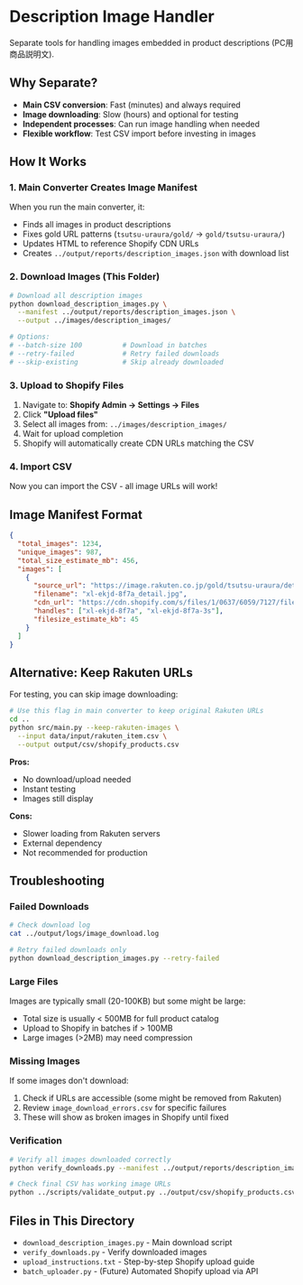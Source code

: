 # Description Image Handler

Separate tools for handling images embedded in product descriptions (PC用商品説明文).

## Why Separate?

- **Main CSV conversion**: Fast (minutes) and always required
- **Image downloading**: Slow (hours) and optional for testing
- **Independent processes**: Can run image handling when needed
- **Flexible workflow**: Test CSV import before investing in images

## How It Works

### 1. Main Converter Creates Image Manifest
When you run the main converter, it:
- Finds all images in product descriptions
- Fixes gold URL patterns (`tsutsu-uraura/gold/` → `gold/tsutsu-uraura/`)
- Updates HTML to reference Shopify CDN URLs
- Creates `../output/reports/description_images.json` with download list

### 2. Download Images (This Folder)
```bash
# Download all description images
python download_description_images.py \
  --manifest ../output/reports/description_images.json \
  --output ../images/description_images/

# Options:
# --batch-size 100          # Download in batches
# --retry-failed            # Retry failed downloads
# --skip-existing           # Skip already downloaded
```

### 3. Upload to Shopify Files
1. Navigate to: **Shopify Admin → Settings → Files**
2. Click **"Upload files"**
3. Select all images from: `../images/description_images/`
4. Wait for upload completion
5. Shopify will automatically create CDN URLs matching the CSV

### 4. Import CSV
Now you can import the CSV - all image URLs will work!

## Image Manifest Format

```json
{
  "total_images": 1234,
  "unique_images": 987,
  "total_size_estimate_mb": 456,
  "images": [
    {
      "source_url": "https://image.rakuten.co.jp/gold/tsutsu-uraura/detail.jpg",
      "filename": "xl-ekjd-8f7a_detail.jpg",
      "cdn_url": "https://cdn.shopify.com/s/files/1/0637/6059/7127/files/xl-ekjd-8f7a_detail.jpg",
      "handles": ["xl-ekjd-8f7a", "xl-ekjd-8f7a-3s"],
      "filesize_estimate_kb": 45
    }
  ]
}
```

## Alternative: Keep Rakuten URLs

For testing, you can skip image downloading:

```bash
# Use this flag in main converter to keep original Rakuten URLs
cd ..
python src/main.py --keep-rakuten-images \
  --input data/input/rakuten_item.csv \
  --output output/csv/shopify_products.csv
```

**Pros:**
- No download/upload needed
- Instant testing
- Images still display

**Cons:**
- Slower loading from Rakuten servers
- External dependency
- Not recommended for production

## Troubleshooting

### Failed Downloads
```bash
# Check download log
cat ../output/logs/image_download.log

# Retry failed downloads only
python download_description_images.py --retry-failed
```

### Large Files
Images are typically small (20-100KB) but some might be large:
- Total size is usually < 500MB for full product catalog
- Upload to Shopify in batches if > 100MB
- Large images (>2MB) may need compression

### Missing Images
If some images don't download:
1. Check if URLs are accessible (some might be removed from Rakuten)
2. Review `image_download_errors.csv` for specific failures
3. These will show as broken images in Shopify until fixed

### Verification
```bash
# Verify all images downloaded correctly
python verify_downloads.py --manifest ../output/reports/description_images.json

# Check final CSV has working image URLs
python ../scripts/validate_output.py ../output/csv/shopify_products.csv
```

## Files in This Directory

- `download_description_images.py` - Main download script
- `verify_downloads.py` - Verify downloaded images
- `upload_instructions.txt` - Step-by-step Shopify upload guide
- `batch_uploader.py` - (Future) Automated Shopify upload via API